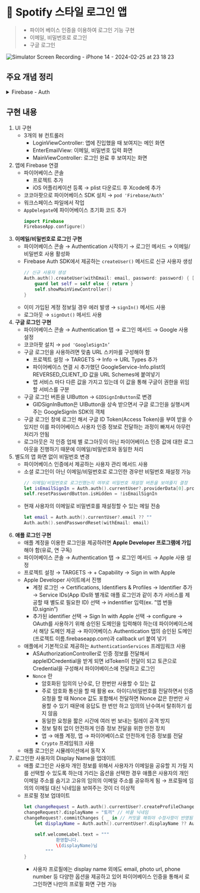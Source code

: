 # 🔐 Spotify 스타일 로그인 앱

> - 파이어 베이스 인증을 이용하여 로그인 기능 구현
> - 이메일, 비밀번호로 로그인
> - 구글 로그인

![Simulator Screen Recording - iPhone 14 - 2024-02-25 at 23 18 23](https://github.com/mijisuh/fastcampus-ios/assets/57468832/33c0fdfc-a8ee-4d02-bcf9-64a2e3ac3970)

## 주요 개념 정리

<details>
<summary>Firebase - Auth</summary>

## Firebase

- 프론트엔드 개발에 필요한 여러 플랫폼을 제공하는 서비스
- 백엔드의 다양한 기능들을 **별도의 서버 개발없이 서버리스로 대체**할 수 있는 여러 플랫폼을 제공
    - **Cloud Firebase**, **Realtime Database**: 실시간으로 발생하는 여러 데이터를 저장하고 저장한 데이터를 불러오고 수정, 삭제 가능
    - **Cloud Messaging**: 전체 사용자 혹은 특정 사용자에게 Push 알림을 원격으로 보내기 위한 서버 구축
    - **Google Analytics**: 특정 세그먼트에 해당하는 사용자를 분류, 사용자 행동 분석, 데이터 수집
    - **A/B Testing**, **Remote Config**: 분류한 사용자에게 별도의 화면이나 메세지를 보여주는 것

## Firebase Auth

- 어려운 Signin 기능을 쉽고 안전하게 구현 가능하도록 도와주는 플랫폼
- OAuth 2.0, OpenID Connect 등의 업계 표준 활용, 삽입형 인증 솔루션 제공
- Firebase UI를 제공하여 기본적인 형태의 UI를 바로 사용할 수 있음
- 다양한 인증 방식 제공
    - 이메일/비밀번호, ID 공급 업체, 전화번호, 커스텀 인증, 익명 인증
- 별도 Backend 개발 없이 인증 서비스 제공
    - Serverless framework

## OAuth

- **사용자 인증 방식에 대한 업계 표준**
- ID/PW을 노출하지 않고, OAuth를 사용하는 업체의 API 접근 권한을 위임 받음
- 기본 개념
    - **User**: Service Provider에게 계정을 가지고 있는 사용자
    - **Consumer**: Service Provider의 API(제공 기능)을 사용하려는 서비스(앱, 웹 등)
    - **Service Provider**: OAuth를 사용하여 API를 제공하는 서비스
    - **Access Token**: 인증 완료 후 Service Provider의 제공 기능을 이용할 수 있는 권한을 위임받은 인증 키
- 로그인 흐름
    1. User → Consumer(Spotify 샘플 앱) : google로 로그인 요청
    2. Consumer(Spotify 샘플 앱) → Service Provider(Google) : Request Token(권한 위임에 대한 요청)
    3. Service Provider(Google) → User : 권한 위임 확인 요청
    4. User → Service Provider(Google) : 권한 위임 승인
    5. Service Provider(Google) → Consumer(Spotify 샘플 앱): Access Token(Service Provider가 갖고 있는 User의 일부 정보에 접근할 수 있는 키이고 보통 로그인 서버에서 관리하지만 파이어베이스 인증이 대신 해줌)
- Firebase 인증 제공 업체
    - **이메일/비밀번호**
    - 전화
    - **Google**
    - Play 게임
    - 게임 센터
    - Facebook
    - Twitter
    - GitHub
    - Yahoo
    - Microsoft
    - **Apple**
    - 익명
</details>

## 구현 내용

1. UI 구현
    - 3개의 뷰 컨트롤러
      - LoginViewController: 앱에 진입했을 때 보여지는 메인 화면
      - EnterEmailView: 이메일, 비밀번호 입력 화면
      - MainViewController: 로그인 완료 후 보여지는 화면
2. 앱에 Firebase 연결
    - 파이어베이스 콘솔
        - 프로젝트 추가
        - iOS 어플리케이션 등록 → plist 다운로드 후 Xcode에 추가
    - 코코아팟으로 파이어베이스 SDK 설치 → `pod 'Firebase/Auth’`
    - 워크스페이스 파일에서 작업
    - `AppDelegate`에 파이어베이스 초기화 코드 추가
        ```swift
        import Firebase
        FirebaseApp.configure()
        ```
3. **이메일/비밀번호로 로그인 구현**
    - 파이어베이스 콘솔 → Authentication 시작하기 → 로그인 메서드 → 이메일/비밀번호 사용 활성화
    - Firebase Auth SDK에서 제공하는 `createUser()` 메서드로 신규 사용자 생성
        ```swift
        // 신규 사용자 생성
        Auth.auth().createUser(withEmail: email, password: password) { [weak self] authResult, error in // 클로저로 결과값 받음
            guard let self = self else { return }
            self.showMainViewController()
        }
        ```
    - 이미 가입된 계정 정보일 경우 에러 발생 → `signIn()` 메서드 사용
    - 로그아웃 → `signOut()` 메서드 사용
4. **구글 로그인 구현**
    - 파이어베이스 콘솔 → Authentication 탭 → 로그인 메서드 → Google 사용 설정
    - 코코아팟 설치 → `pod 'GoogleSignIn’`
    - 구글 로그인을 사용하려면 맞춤 URL 스키마를 구성해야 함
        - 프로젝트 설정 → TARGETS → Info → URL Types 추가
        - 파이어베이스 연결 시 추가했던 GoogleService-Info.plist의 REVERSED_CLIENT_ID 값을 URL Schemes에 붙여넣기
        - 앱 서비스 마다 다른 값을 가지고 있는데 이 값을 통해 구글이 권한을 위임 할 서비스를 구분
    - 구글 로그인 버튼을 UIButton → `GIDSignInButton`로 변경
        - GIDSignInButton은 UIButton을 상속 받으면서 구글 로그인을 실행시켜주는 GoogleSignIn SDK의 객체
    - 구글 로그인 창에 로그인 해서 구글 ID Token(Access Token)을 부여 받을 수 있지만 이를 파이어베이스 사용자 인증 정보로 전달하는 과정이 빠져서 아무런 처리가 안됨
    - 로그아웃은 각 인증 업체 별 로그아웃이 아닌 파이어베이스 인증 값에 대한 로그아웃을 진행하기 때문에 이메일/비밀번호와 동일한 처리
5. 별도의 앱 화면 없이 비밀번호 변경
    - 파이어베이스 인증에서 제공하는 사용자 관리 메서드 사용
    - 소셜 로그인이 아닌 이메일/비밀번호로 로그인한 경우만 비밀번호 재설정 가능
        ```swift
        // 이메일/비밀번호로 로그인했는지 여부로 비밀번호 재설정 버튼을 보여줄지 결정
        let isEmailSignIn = Auth.auth().currentUser?.providerData[0].providerID == "password"
        self.resetPasswordButton.isHidden = !isEmailSignIn
        ```
    - 현재 사용자의 이메일로 비밀번호를 재설정할 수 있는 메일 전송
        ```swift
        let email = Auth.auth().currentUser?.email ?? ""
        Auth.auth().sendPasswordReset(withEmail: email)
        ```
6. **애플 로그인 구현** 
    - 애플 계정을 이용한 로그인을 제공하려면 **Apple Developer 프로그램에 가입**해야 함(유료, 연 구독)
    - 파이어베이스 콘솔 → Authentication 탭 → 로그인 메서드 → Apple 사용 설정
    - 프로젝트 설정 → TARGETS → + Capability → Sign in with Apple
    - Apple Developer 사이트에서 진행
        - 계정 로그인 → Certifications, Identifiers & Profiles → Identifier 추가 → Service IDs(App IDs와 별개로 애플 로그인과 같이 추가 서비스를 제공할 때 별도로 필요한 ID) 선택 → indentifier 입력(ex. ”앱 번들ID.signin”)
        - 추가된 identifier 선택 → Sign In with Apple 선택 → configure → OAuth를 사용하기 위해 승인된 도메인을 입력해야 하는데 파이어베이스에서 해당 도메인 제공 → 파이어베이스 Authentication 탭의 승인된 도메인(프로젝트 이름.firebaseapp.com)과 callback url 붙여 넣기
    - 애플에서 기본적으로 제공하는 `AuthenticationServices` 프레임워크 사용
        - ASAuthorizationController로 인증 정보를 전달해서 appleIDCredential을 받게 되면 idToken이 전달이 되고 토큰으로 Credential을 구성해서 파이어베이스에 전달하고 로그인
        - `Nonce` 란
            - 암호화된 임의의 난수로, 단 한번만 사용할 수 있는 값
            - 주로 암호화 통신을 할 때 활용 ex. 아이디/비밀번호를 전달하면서 인증 요청을 할 때 Nonce 값도 포함해서 전달하면 Nonce 값은 한번만 사용할 수 있기 때문에 응답도 한 번만 하고 임의의 난수여서 탈취하기 쉽지 않음
            - 동일한 요청을 짧은 시간에 여러 번 보내는 릴레이 공격 방지
            - 정보 탈취 없이 안전하게 인증 정보 전달을 위한 안전 장치
            - 앱 → 애플 계정, 앱 → 파이어베이스로 안전하게 인증 정보를 전달
            - `Crypto` 프레임워크 사용
    - 애플 로그인은 시뮬레이션에서 동작 X
7. 로그인한 사용자의 Display Name을 업데이트
    - 애플 로그인은 사용자 개인 정보를 위해서 사용자가 이메일을 공유할 지 가릴 지를 선택할 수 있도록 하는데 가리는 옵션을 선택한 경우 애플은 사용자의 개인 이메일 주소를 숨기고 고유의 임의의 이메일 주소를 공유하게 됨 → 프로필에 임의의 이메일 대신 닉네임을 보여주는 것이 더 이상적
    - 프로필 정보 업데이트
        ```swift
        let changeRequest = Auth.auth().currentUser?.createProfileChangeRequest()
        changeRequest?.displayName = "토끼" // 바꿀 닉네임
        changeRequest?.commitChanges { _ in // 커밋을 해줘야 수정사항이 반영됨
            let displayName = Auth.auth().currentUser?.displayName ?? Auth.auth().currentUser?.email ?? "고객"
            
            self.welcomeLabel.text = """
                    환영합니다.
                    \(displayName)님
                """
        }
        ```
        - 사용자 프로필에는 display name 외에도 email, photo url, phone number 등 다양한 옵션을 제공하고 있어 파이어베이스 인증을 통해서 로그인하면 나만의 프로필 화면 구현 가능

